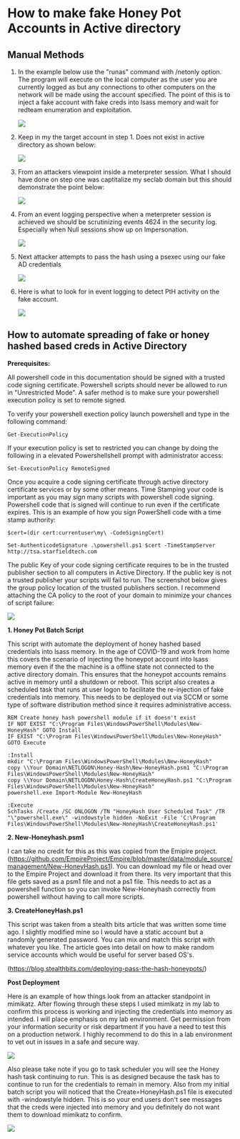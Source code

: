 # How to make fake Honey Pot Accounts in Active directory

## Manual Methods

1. In the example below use the "runas" command with /netonly option. The program will execute on the local computer as the user you are currently logged as but any connections to other computers on the network will be made using the account specified. The point of this is to inject a fake account with fake creds into lsass memory and wait for redteam enumeration and exploitation.

     ![](https://github.com/rootsecdev/Microsoft-Blue-Forest/blob/master/Honeypots/Screenshots/HoneyTokens1.JPG)

2. Keep in my the target account in step 1. Does not exist in active directory as shown below:

    ![](https://github.com/rootsecdev/Microsoft-Blue-Forest/blob/master/Honeypots/Screenshots/HoneyTokens2.JPG)
    
3. From an attackers viewpoint inside a meterpreter session. What I should have done on step one was captitalize my seclab domain but this should demonstrate the point below:

   ![](https://github.com/rootsecdev/Microsoft-Blue-Forest/blob/master/Honeypots/Screenshots/HoneyTokens3.JPG)
   
4. From an event logging perspective when a meterpreter session is achieved we should be scrutinizing events 4624 in the security log. Especially when Null sessions show up on Impersonation. 
 
   ![](https://github.com/rootsecdev/Microsoft-Blue-Forest/blob/master/Honeypots/Screenshots/HoneyTokens4.JPG)
  
5. Next attacker attempts to pass the hash using a psexec using our fake AD credentials

   ![](https://github.com/rootsecdev/Microsoft-Blue-Forest/blob/master/Honeypots/Screenshots/HoneyTokens5.JPG)
  
6. Here is what to look for in event logging to detect PtH activity on the fake account.

   ![](https://github.com/rootsecdev/Microsoft-Blue-Forest/blob/master/Honeypots/Screenshots/HoneyTokens6.JPG)
   
## How to automate spreading of fake or honey hashed based creds in Active Directory

**Prerequisites:**

All powershell code in this documentation should be signed with a trusted code signing certificate. Powershell scripts should never be allowed to run in "Unrestricted Mode". A safer method is to make sure your powershell execution policy is set to remote signed. 

To verify your powershell exection policy launch powershell and type in the following command:

```
Get-ExecutionPolicy
```

If your execution policy is set to restricted you can change by doing the following in a elevated Powershellshell prompt with administrator access:

```
Set-ExecutionPolicy RemoteSigned
```

Once you acquire a code signing certificate through active directory certificate services or by some other means. Time Stamping your code is important as you may sign many scripts with powershell code signing. Powershell code that is signed will continue to run even if the certificate expires. This is an example of how you sign PowerShell code with a time stamp authority:

```
$cert=(dir cert:currentuser\my\ -CodeSigningCert)

Set-AuthenticodeSignature .\powershell.ps1 $cert -TimeStampServer http://tsa.starfieldtech.com
```

The public Key of your code signing certificate requires to be in the trusted publisher section to all computers in Active Directory. If the public key is not a trusted publisher your scripts will fail to run. The screenshot below gives the group policy location of the trusted publishers section. I recommend attaching the CA policy to the root of your domain to minimize your chances of script failure:

![](https://github.com/rootsecdev/Microsoft-Blue-Forest/blob/master/Honeypots/Screenshots/CertificateAuthority.PNG)


**1. Honey Pot Batch Script**

This script with automate the deployment of honey hashed based credentials into lsass memory. In the age of COVID-19 and work from home this covers the scenario of injecting the honeypot account into lsass memory even if the the machine is a offline state not connected to the active directory domain. This ensures that the honeypot accounts remains active in memory until a shutdown or reboot. This script also creates a scheduled task that runs at user logon to facilitate the re-injection of fake credentials into memory. This needs to be deployed out via SCCM or some type of software distribution method since it requires administrative access.

```
REM Create honey hash powershell module if it doesn't exist
IF NOT EXIST "C:\Program Files\WindowsPowerShell\Modules\New-HoneyHash" GOTO Install
IF EXIST "C:\Program Files\WindowsPowerShell\Modules\New-HoneyHash" GOTO Execute

:Install
mkdir "C:\Program Files\WindowsPowerShell\Modules\New-HoneyHash"
copy \\Your Domain\NETLOGON\Honey-Hash\New-HoneyHash.psm1 "C:\Program Files\WindowsPowerShell\Modules\New-HoneyHash"
copy \\Your Domain\NETLOGON\Honey-Hash\CreateHoneyHash.ps1 "C:\Program Files\WindowsPowerShell\Modules\New-HoneyHash"
powershell.exe Import-Module New-HoneyHash

:Execute
SchTasks /Create /SC ONLOGON /TN "HoneyHash User Scheduled Task" /TR "\"powershell.exe\" -windowstyle hidden -NoExit -File 'C:\Program Files\WindowsPowerShell\Modules\New-HoneyHash\CreateHoneyHash.ps1'
```

**2. New-Honeyhash.psm1**

I can take no credit for this as this was copied from the Emipire project. (https://github.com/EmpireProject/Empire/blob/master/data/module_source/management/New-HoneyHash.ps1). You can download my file or head over to the Empire Project and download it from there. Its very important that this file gets saved as a psm1 file and not a ps1 file. This needs to act as a powershell function so you can invoke New-Honeyhash correctly from powershell without having to call more scripts. 

**3. CreateHoneyHash.ps1**

This script was taken from a stealth bits article that was written some time ago. I slightly modified mine so I would have a static account but a randomly generated password. You can mix and match this script with whatever you like. The article goes into detail on how to make random service accounts which would be useful for server based OS's. 

(https://blog.stealthbits.com/deploying-pass-the-hash-honeypots/)

**Post Deployment**

Here is an example of how things look from an attacker standpoint in mimikatz. After flowing through these steps I used mimikatz in my lab to confirm this process is working and injecting the credentials into memory as intended. I will place emphasis on my lab environment. Get permission from your information security or risk department if you have a need to test this on a production network. I highly recommend to do this in a lab environment to vet out in issues in a safe and secure way. 

![](https://github.com/rootsecdev/Microsoft-Blue-Forest/blob/master/Honeypots/Screenshots/Mimikatz.PNG)

Also please take note if you go to task scheduler you will see the Honey hash task continuing to run. This is as designed because the task has to continue to run for the credentials to remain in memory. Also from my initial batch script you will noticed that the Create=HoneyHash.ps1 file is executed with -windowstyle hidden. This is so your end users don't see messages that the creds were injected into memory and you definitely do not want them to download mimikatz to confirm. 

![](https://github.com/rootsecdev/Microsoft-Blue-Forest/blob/master/Honeypots/Screenshots/Task1.PNG)

